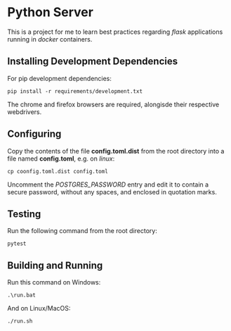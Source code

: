 # Python Server

This is a project for me to learn best practices regarding _flask_ applications running in _docker_ containers.

## Installing Development Dependencies

For pip development dependencies:

`pip install -r requirements/development.txt`

The chrome and firefox browsers are required, alongisde their respective webdrivers.

## Configuring

Copy the contents of the file **config.toml.dist** from the root directory into a file named **config.toml**, e.g. on _linux_:

`cp coonfig.toml.dist config.toml`

Uncomment the _POSTGRES\_PASSWORD_ entry and edit it to contain a secure password, without any spaces, and enclosed in quotation marks.

## Testing

Run the following command from the root directory:

`pytest`

## Building and Running

Run this command on Windows:

`.\run.bat`

And on Linux/MacOS:

`./run.sh`
